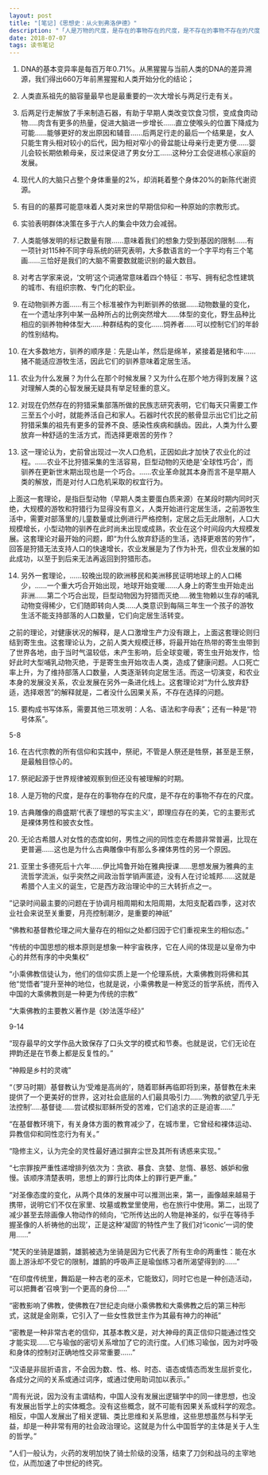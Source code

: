 ```yaml
---
layout: post
title: "[笔记]《思想史：从火到弗洛伊德》"
description: "「人是万物的尺度，是存在的事物存在的尺度，是不存在的事物不存在的尺度」"
date: 2018-07-07
tags: 读书笔记
---
```

1. DNA的基本变异率是每百万年0.71%。从黑猩猩与当前人类的DNA的差异溯源，我们得出660万年前黑猩猩和人类开始分化的结论；

2. 人类直系祖先的脑容量最早也是最重要的一次大增长与两足行走有关。

3. 后两足行走解放了手来制造石器，有助于早期人类改变饮食习惯，变成食肉动物.....肉含有更多的热量，促进大脑进一步增长......直立使喉头的位置下降成为可能......能够更好的发出原因和辅音......后两足行走的最后一个结果是，女人只能生育头相对较小的后代，因为相对窄小的骨盆能让母亲行走更方便......婴儿会较长期依赖母亲，反过来促进了男女分工......这种分工会促进核心家庭的发展。

4. 现代人的大脑只占整个身体重量的2%，却消耗着整个身体20%的新陈代谢资源。

5. 有目的的墓葬可能意味着人类对来世的早期信仰和一种原始的宗教形式。

6. 实验表明群体决策在多于六人的集会中效力会减弱。

7. 人类能够发明的标记数量有限......意味着我们的想象力受到基因的限制......有一项针对115种不同字母系统的研究表明，大多数语言的一个字平均有三个笔画......三恰好是我们的大脑不需要数就能识别的最大数目。

8. 对考古学家来说，‘文明’这个词通常意味着四个特征：书写、拥有纪念性建筑的城市、有组织宗教、专门化的职业。

9. 在动物驯养方面......有三个标准被作为判断驯养的依据......动物数量的变化，在一个遗址序列中某一品种所占的比例突然增大......体型的变化，野生品种比相应的驯养物种体型大......种群结构的变化......饲养者......可以控制它们的年龄的性别结构。

10. 在大多数地方，驯养的顺序是：先是山羊，然后是绵羊，紧接着是猪和牛......猪不能适应游牧生活，因此它们的驯养意味着定居生活。

11. 农业为什么发展？为什么在那个时候发展？又为什么在那个地方得到发展？这对理解人类的心智发展无疑具有举足轻重的意义。

12. 对现在仍然存在的狩猎采集部落所做的民族志研究表明，它们每天只需要工作三至五个小时，就能养活自己和家人。石器时代农民的骸骨显示出它们比之前狩猎采集的祖先有更多的营养不良、感染性疾病和龋齿。因此，人类为什么要放弃一种舒适的生活方式，而选择更艰苦的劳作？

13. 这一理论认为，史前曾出现过一次人口危机，正因如此才加快了农业化的过程。......农业不比狩猎采集的生活容易，巨型动物的灭绝是'全球性巧合'，而驯养在更新世末期出现也是一个巧合。......农业革命就其本身而言不是早期人类的解放，而是对付人口危机采取的权宜行为。

上面这一套理论，是指巨型动物（早期人类主要蛋白质来源）在某段时期内同时灭绝，大规模的游牧和狩猎行为显得没有意义，人类开始进行定居生活，之前游牧生活中，需要对部落里的儿童数量或比例进行严格控制，定居之后无此限制，人口大规模增长，小型动物的驯养在此时尚未出现或成熟，农业在这个时间段内大规模发展。这套理论对最开始的问题，即“为什么放弃舒适的生活，选择更艰苦的劳作”，回答是狩猎无法支持人口的快速增长，农业发展是为了作为补充，但农业发展的如此成功，以至于到后来无法再返回到狩猎形态。

14. 另外一套理论，......较晚出现的欧洲移民和美洲移民证明地球上的人口稀少，......一个重大巧合开始出现，地球开始变暖......人身上的寄生虫开始走出非洲......第二个巧合出现，巨型动物因为狩猎而灭绝.....微生物赖以生存的哺乳动物变得稀少，它们随即转向人类.....人类意识到每隔三年生一个孩子的游牧生活不能支持部落的人口数量，它们向定居生活转变。

之前的理论，对健康状况的解释，是人口激增生产力没有跟上，上面这套理论则归结到寄生虫。这套理论认为，之前人类大规模迁移，将最开始在热带的寄生虫带到了世界各地，由于当时气温较低，未产生影响，后全球变暖，寄生虫开始发作，恰好此时大型哺乳动物灭绝，于是寄生虫开始攻击人类，造成了健康问题。人口死亡率上升，为了维持部落人口数量，人类逐渐转向定居生活。而这一切演变，和农业本身的发展没关系，农业发展在另外一条进化线上。这套理论对“为什么放弃舒适，选择艰苦”的解释就是，二者没什么因果关系，不存在选择的问题。

15. 要构成书写体系，需要其他三项发明：人名、语法和字母表”；还有一种是“符号体系”。


5-8

16. 在古代宗教的所有信仰和实践中，祭祀，不管是人祭还是牲祭，甚至是王祭，是最触目惊心的。

17. 祭祀起源于世界规律被观察到但还没有被理解的时期。

18. 人是万物的尺度，是存在的事物存在的尺度，是不存在的事物不存在的尺度。

19. 古典雕像的鼎盛期'代表了理想的写实主义'，即理应存在的美，它的主要形式是裸体男性和披衣女性。

20. 无论古希腊人对女性的态度如何，男性之间的同性恋在希腊非常普遍，比现在更普遍......这也是为什么古典雕像中有那么多裸体男性的另一个原因。

21. 亚里士多德死后十六年......伊比鸠鲁开始在雅典授课......思想发展为雅典的主流哲学流派，似乎突然之间政治哲学销声匿迹，没有人在讨论城邦......这就是希腊个人主义的诞生，它是西方政治理论中的三大转折点之一。

”记录时间最主要的问题在于协调月相周期和太阳周期，太阳支配着四季，这对农业社会来说至关重要，月亮控制潮汐，是重要的神祇”

“佛教和基督教伦理之间大量存在的相似之处都归因于它们重视来生的相似态。”

“传统的中国思想的根本原则是想象一种宇宙秩序，它在人间的体现是以皇帝为中心的井然有序的中央集权”

“小乘佛教信徒认为，他们的信仰实质上是一个伦理系统，大乘佛教则将佛和其他“觉悟者”提升至神的地位，也就是说，小乘佛教是一种宽泛的哲学系统，而传入中国的大乘佛教则是一种更为传统的宗教”

“大乘佛教的主要教义著作是《妙法莲华经》”


9-14

“现存最早的文学作品大致保存了口头文学的模式和节奏。也就是说，它们无论在押韵还是在节奏上都是反复性的。”

“神殿是乡村的灵魂”

“（罗马时期）基督教认为‘受难是高尚的’，随着耶稣再临即将到来，基督教在未来提供了一个更美好的世界，这对社会底层的人们最具吸引力......‘殉教的欲望几乎无法控制’.....基督徒......尝试模拟耶稣所受的苦难，它们追求的正是迫害......”

“在基督教环境下，有关身体方面的教育减少了，在城市里，它曾经和裸体运动、异教信仰和同性恋行为有关。”

“隐修主义，认为完全的灵性最好通过摒弃尘世及其所有诱惑来实现。”

“七宗罪按严重性递增排列依次为：贪欲、暴食、贪婪、怠惰、暴怒、嫉妒和傲慢。该顺序清楚表明，思想上的罪行比肉体上的罪行更严重。”

“对圣像态度的变化，从两个具体的发展中可以推测出来，第一，画像越来越易于携带，说明它们不仅在家里、坟墓或教堂里使用，也在旅行中使用。第二，出现了减少甚至去除画像人物动作的倾向，‘它所传达出的人物是神圣的，似乎在等待手握圣像的人祈祷他的出现’，正是这种‘凝固’的特性产生了我们对‘iconic’一词的使用......”

“梵天的坐骑是雄鹅，雄鹅被选为坐骑是因为它代表了所有生命的两重性：能在水面上游泳却不受它的限制，雄鹅的呼吸声正是瑜伽练习者所渴望得到的......”

“在印度传统里，舞蹈是一种古老的巫术，它能致幻，同时它也是一种创造活动，可以把舞者‘召唤’到一个更高的身份.....”

“密教影响了佛教，使佛教在7世纪走向继小乘佛教和大乘佛教之后的第三种形式，这就是金刚乘，它引入了一些女性救世主作为其最有神力的神祇”

“密教是一种非常古老的信仰，其基本教义是，对大神母的真正信仰只能通过性交才能实现......它与瑜伽的密切关系增加了它的流行度。人们练习瑜伽，因为对呼吸和身体的控制对正确地性交非常重要......”

“汉语是非屈折语言，不会因为数、性、格、时态、语态或情态而发生屈折变化，各成分之间的关系或通过词序，或通过使用助词加以表示。”

“周有光说，因为没有主谓结构，中国人没有发展出逻辑学中的同一律思想，也没有发展出哲学上的实体概念。没有这些概念，就不可能有因果关系或科学的观念。相反，中国人发展出了相关逻辑、类比思维和关系思维，这些思想虽然与科学无益，却是一种非常有用的社会政治理论。这就是为什么中国哲学的主体是关于人生的哲学。”

“人们一般认为，火药的发明加快了骑士阶级的没落，结束了刀剑和战马的主宰地位，从而加速了中世纪的终究。